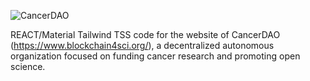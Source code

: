 ![CancerDAO](https://www.blockchain4sci.org/assets/logo_cancerdao.8cf7ad14.png)

REACT/Material Tailwind TSS code for the website of CancerDAO (https://www.blockchain4sci.org/), a decentralized autonomous organization focused on funding cancer research and promoting open science.

